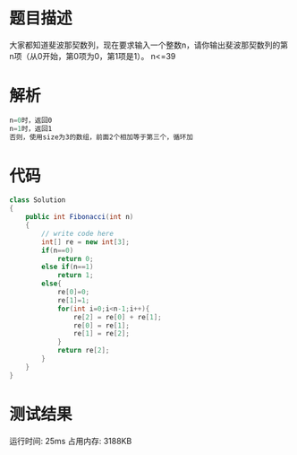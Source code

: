# 题目描述
大家都知道斐波那契数列，现在要求输入一个整数n，请你输出斐波那契数列的第n项（从0开始，第0项为0，第1项是1）。
n<=39
# 解析
```c#
n=0时，返回0
n=1时，返回1
否则，使用size为3的数组，前面2个相加等于第三个，循环加
```
# 代码
```c#
class Solution
{
    public int Fibonacci(int n)
    {
        // write code here
        int[] re = new int[3];
        if(n==0) 
            return 0;
        else if(n==1)
            return 1;
        else{
            re[0]=0;
            re[1]=1;
            for(int i=0;i<n-1;i++){
                re[2] = re[0] + re[1];
                re[0] = re[1];
                re[1] = re[2];
            }
            return re[2];
        }                        
    }
}
```
# 测试结果
运行时间: 25ms 占用内存: 3188KB
